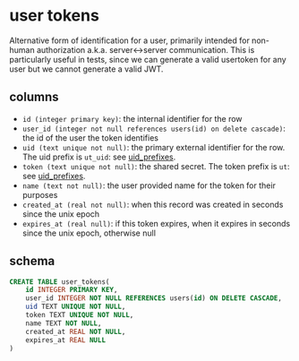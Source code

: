# user tokens

Alternative form of identification for a user, primarily intended for non-human
authorization a.k.a. server<->server communication. This is particularly useful
in tests, since we can generate a valid usertoken for any user but we cannot
generate a valid JWT.

## columns

-   `id (integer primary key)`: the internal identifier for the row
-   `user_id (integer not null references users(id) on delete cascade)`: the id of
    the user the token identifies
-   `uid (text unique not null)`: the primary external identifier for the row.
    The uid prefix is `ut_uid`: see [uid_prefixes](../uid_prefixes.md).
-   `token (text unique not null)`: the shared secret. The token prefix is
    `ut`: see [uid_prefixes](../uid_prefixes.md).
-   `name (text not null)`: the user provided name for the token for their purposes
-   `created_at (real not null)`: when this record was created in seconds since
    the unix epoch
-   `expires_at (real null)`: if this token expires, when it expires in seconds
    since the unix epoch, otherwise null

## schema

```sql
CREATE TABLE user_tokens(
    id INTEGER PRIMARY KEY,
    user_id INTEGER NOT NULL REFERENCES users(id) ON DELETE CASCADE,
    uid TEXT UNIQUE NOT NULL,
    token TEXT UNIQUE NOT NULL,
    name TEXT NOT NULL,
    created_at REAL NOT NULL,
    expires_at REAL NULL
)
```
